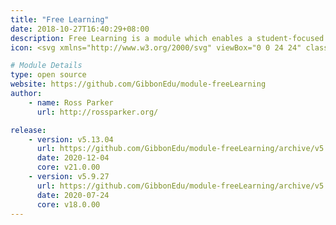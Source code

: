 ```yaml
---
title: "Free Learning"
date: 2018-10-27T16:40:29+08:00
description: Free Learning is a module which enables a student-focused and student-driven pedagogy that goes by the same name as the module. Read more about Free Learning at [http://rossparker.org/free-learning](http://rossparker.org/free-learning).
icon: <svg xmlns="http://www.w3.org/2000/svg" viewBox="0 0 24 24" class="w-8 icon-arrows-split"><path class="fill-current" d="M18.7 8.12l-2.36 2.37A8 8 0 0 0 14 16.14V21a1 1 0 0 1-1 1h-2a1 1 0 0 1-1-1v-4.86a12 12 0 0 1 3.51-8.48l2.37-2.37-1.59-1.58A1 1 0 0 1 15 2h6a1 1 0 0 1 1 1v6a1 1 0 0 1-1.7.7l-1.6-1.58z"></path><path class="fill-primary" d="M8.12 5.3l2.37 2.36A12 12 0 0 1 14 16.14V21a1 1 0 0 1-1 1h-2a1 1 0 0 1-1-1v-4.86a8 8 0 0 0-2.34-5.65L5.29 8.12 3.71 9.71A1 1 0 0 1 2 9V3a1 1 0 0 1 1-1h6a1 1 0 0 1 .7 1.7L8.13 5.3z"></path></svg>

# Module Details
type: open source
website: https://github.com/GibbonEdu/module-freeLearning
author:
    - name: Ross Parker
      url: http://rossparker.org/

release:
    - version: v5.13.04
      url: https://github.com/GibbonEdu/module-freeLearning/archive/v5.13.04.zip
      date: 2020-12-04
      core: v21.0.00
    - version: v5.9.27
      url: https://github.com/GibbonEdu/module-freeLearning/archive/v5.9.27.zip
      date: 2020-07-24
      core: v18.0.00
---
```

